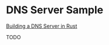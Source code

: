 # DNS Server Sample

[Building a DNS Server in Rust](https://github.com/EmilHernvall/dnsguide)

TODO
